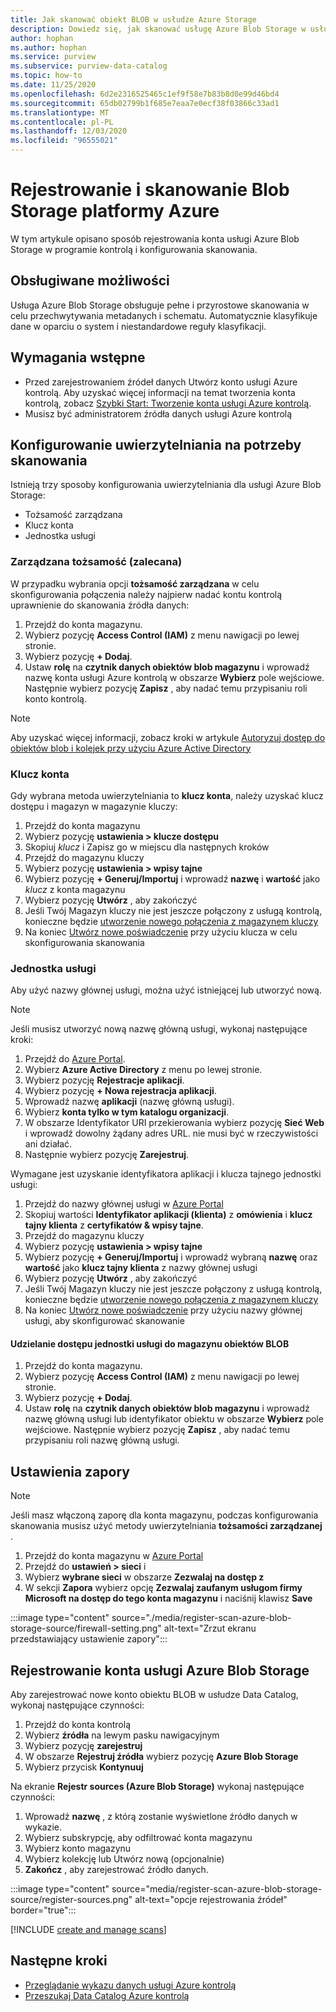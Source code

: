 ```yaml
---
title: Jak skanować obiekt BLOB w usłudze Azure Storage
description: Dowiedz się, jak skanować usługę Azure Blob Storage w usłudze Azure kontrolą Data Catalog.
author: hophan
ms.author: hophan
ms.service: purview
ms.subservice: purview-data-catalog
ms.topic: how-to
ms.date: 11/25/2020
ms.openlocfilehash: 6d2e2316525465c1ef9f58e7b83b8d0e99d46bd4
ms.sourcegitcommit: 65db02799b1f685e7eaa7e0ecf38f03866c33ad1
ms.translationtype: MT
ms.contentlocale: pl-PL
ms.lasthandoff: 12/03/2020
ms.locfileid: "96555021"
---
```

# <a name="register-and-scan-azure-blob-storage"></a>Rejestrowanie i skanowanie Blob Storage platformy Azure

W tym artykule opisano sposób rejestrowania konta usługi Azure Blob Storage w programie kontrolą i konfigurowania skanowania.

## <a name="supported-capabilities"></a>Obsługiwane możliwości

Usługa Azure Blob Storage obsługuje pełne i przyrostowe skanowania w celu przechwytywania metadanych i schematu. Automatycznie klasyfikuje dane w oparciu o system i niestandardowe reguły klasyfikacji.

## <a name="prerequisites"></a>Wymagania wstępne

- Przed zarejestrowaniem źródeł danych Utwórz konto usługi Azure kontrolą. Aby uzyskać więcej informacji na temat tworzenia konta kontrolą, zobacz [Szybki Start: Tworzenie konta usługi Azure kontrolą](create-catalog-portal.md).
- Musisz być administratorem źródła danych usługi Azure kontrolą

## <a name="setting-up-authentication-for-a-scan"></a>Konfigurowanie uwierzytelniania na potrzeby skanowania

Istnieją trzy sposoby konfigurowania uwierzytelniania dla usługi Azure Blob Storage:

- Tożsamość zarządzana
- Klucz konta
- Jednostka usługi

### <a name="managed-identity-recommended"></a>Zarządzana tożsamość (zalecana)

W przypadku wybrania opcji **tożsamość zarządzana** w celu skonfigurowania połączenia należy najpierw nadać kontu kontrolą uprawnienie do skanowania źródła danych:

1. Przejdź do konta magazynu.
1. Wybierz pozycję **Access Control (IAM)** z menu nawigacji po lewej stronie. 
1. Wybierz pozycję **+ Dodaj**.
1. Ustaw **rolę** na **czytnik danych obiektów blob magazynu** i wprowadź nazwę konta usługi Azure kontrolą w obszarze **Wybierz** pole wejściowe. Następnie wybierz pozycję **Zapisz** , aby nadać temu przypisaniu roli konto kontrolą.

> [!Note]
> Aby uzyskać więcej informacji, zobacz kroki w artykule [Autoryzuj dostęp do obiektów blob i kolejek przy użyciu Azure Active Directory](https://docs.microsoft.com/azure/storage/common/storage-auth-aad)

### <a name="account-key"></a>Klucz konta

Gdy wybrana metoda uwierzytelniania to **klucz konta**, należy uzyskać klucz dostępu i magazyn w magazynie kluczy:

1. Przejdź do konta magazynu
1. Wybierz pozycję **ustawienia > klucze dostępu**
1. Skopiuj *klucz* i Zapisz go w miejscu dla następnych kroków
1. Przejdź do magazynu kluczy
1. Wybierz pozycję **ustawienia > wpisy tajne**
1. Wybierz pozycję **+ Generuj/Importuj** i wprowadź **nazwę** i **wartość** jako *klucz* z konta magazynu
1. Wybierz pozycję **Utwórz** , aby zakończyć
1. Jeśli Twój Magazyn kluczy nie jest jeszcze połączony z usługą kontrolą, konieczne będzie [utworzenie nowego połączenia z magazynem kluczy](manage-credentials.md#create-azure-key-vaults-connections-in-your-azure-purview-account)
1. Na koniec [Utwórz nowe poświadczenie](manage-credentials.md#create-a-new-credential) przy użyciu klucza w celu skonfigurowania skanowania

### <a name="service-principal"></a>Jednostka usługi

Aby użyć nazwy głównej usługi, można użyć istniejącej lub utworzyć nową. 

> [!Note]
> Jeśli musisz utworzyć nową nazwę główną usługi, wykonaj następujące kroki:
> 1. Przejdź do [Azure Portal](https://portal.azure.com).
> 1. Wybierz **Azure Active Directory** z menu po lewej stronie.
> 1. Wybierz pozycję **Rejestracje aplikacji**.
> 1. Wybierz pozycję **+ Nowa rejestracja aplikacji**.
> 1. Wprowadź nazwę **aplikacji** (nazwę główną usługi).
> 1. Wybierz **konta tylko w tym katalogu organizacji**.
> 1. W obszarze Identyfikator URI przekierowania wybierz pozycję **Sieć Web** i wprowadź dowolny żądany adres URL. nie musi być w rzeczywistości ani działać.
> 1. Następnie wybierz pozycję **Zarejestruj**.

Wymagane jest uzyskanie identyfikatora aplikacji i klucza tajnego jednostki usługi:

1. Przejdź do nazwy głównej usługi w [Azure Portal](https://portal.azure.com)
1. Skopiuj wartości **Identyfikator aplikacji (klienta)** z **omówienia** i **klucz tajny klienta** z **certyfikatów & wpisy tajne**.
1. Przejdź do magazynu kluczy
1. Wybierz pozycję **ustawienia > wpisy tajne**
1. Wybierz pozycję **+ Generuj/Importuj** i wprowadź wybraną **nazwę** oraz **wartość** jako **klucz tajny klienta** z nazwy głównej usługi
1. Wybierz pozycję **Utwórz** , aby zakończyć
1. Jeśli Twój Magazyn kluczy nie jest jeszcze połączony z usługą kontrolą, konieczne będzie [utworzenie nowego połączenia z magazynem kluczy](manage-credentials.md#create-azure-key-vaults-connections-in-your-azure-purview-account)
1. Na koniec [Utwórz nowe poświadczenie](manage-credentials.md#create-a-new-credential) przy użyciu nazwy głównej usługi, aby skonfigurować skanowanie

#### <a name="granting-the-service-principal-access-to-your-blob-storage"></a>Udzielanie dostępu jednostki usługi do magazynu obiektów BLOB

1. Przejdź do konta magazynu.
1. Wybierz pozycję **Access Control (IAM)** z menu nawigacji po lewej stronie. 
1. Wybierz pozycję **+ Dodaj**.
1. Ustaw **rolę** na **czytnik danych obiektów blob magazynu** i wprowadź nazwę główną usługi lub identyfikator obiektu w obszarze **Wybierz** pole wejściowe. Następnie wybierz pozycję **Zapisz** , aby nadać temu przypisaniu roli nazwę główną usługi.

## <a name="firewall-settings"></a>Ustawienia zapory

> [!NOTE]
> Jeśli masz włączoną zaporę dla konta magazynu, podczas konfigurowania skanowania musisz użyć metody uwierzytelniania **tożsamości zarządzanej** .

1. Przejdź do konta magazynu w [Azure Portal](https://portal.azure.com)
1. Przejdź do **ustawień > sieci** i
1. Wybierz **wybrane sieci** w obszarze **Zezwalaj na dostęp z**
1. W sekcji **Zapora** wybierz opcję **Zezwalaj zaufanym usługom firmy Microsoft na dostęp do tego konta magazynu** i naciśnij klawisz **Save**

:::image type="content" source="./media/register-scan-azure-blob-storage-source/firewall-setting.png" alt-text="Zrzut ekranu przedstawiający ustawienie zapory":::

## <a name="register-an-azure-blob-storage-account"></a>Rejestrowanie konta usługi Azure Blob Storage

Aby zarejestrować nowe konto obiektu BLOB w usłudze Data Catalog, wykonaj następujące czynności:

1. Przejdź do konta kontrolą
1. Wybierz **źródła** na lewym pasku nawigacyjnym
1. Wybierz pozycję **zarejestruj**
1. W obszarze **Rejestruj źródła** wybierz pozycję **Azure Blob Storage**
1. Wybierz przycisk **Kontynuuj**

Na ekranie **Rejestr sources (Azure Blob Storage)** wykonaj następujące czynności:

1. Wprowadź **nazwę** , z którą zostanie wyświetlone źródło danych w wykazie. 
1. Wybierz subskrypcję, aby odfiltrować konta magazynu
1. Wybierz konto magazynu
1. Wybierz kolekcję lub Utwórz nową (opcjonalnie)
1. **Zakończ** , aby zarejestrować źródło danych.

:::image type="content" source="media/register-scan-azure-blob-storage-source/register-sources.png" alt-text="opcje rejestrowania źródeł" border="true":::

[!INCLUDE [create and manage scans](includes/manage-scans.md)]

## <a name="next-steps"></a>Następne kroki

- [Przeglądanie wykazu danych usługi Azure kontrolą](how-to-browse-catalog.md)
- [Przeszukaj Data Catalog Azure kontrolą](how-to-search-catalog.md)
